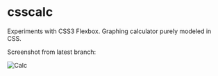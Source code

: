 # csscalc
Experiments with CSS3 Flexbox. Graphing calculator purely modeled in CSS.

Screenshot from latest branch:

![Calc](http://i.imgur.com/ifmNUdu.jpg)
